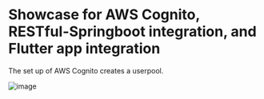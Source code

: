 # Showcase for AWS Cognito, RESTful-Springboot integration, and Flutter app integration

The set up of AWS Cognito creates a userpool.  

![image](https://github.com/user-attachments/assets/e5adf6de-6ebb-466c-add9-74f132de356f)


